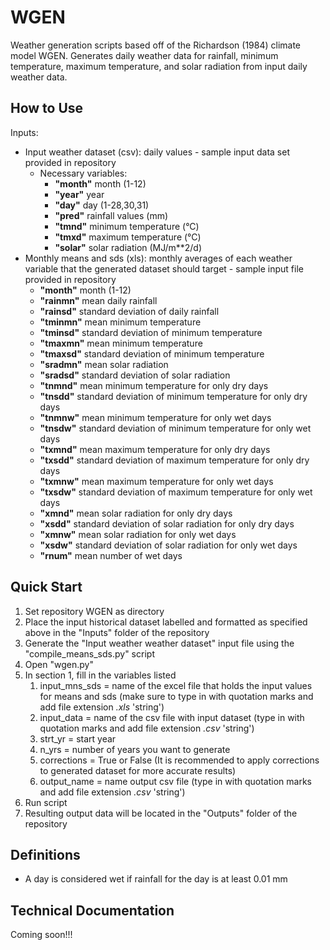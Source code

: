 # WGEN
Weather generation scripts based off of the Richardson (1984) climate model WGEN. Generates daily weather data for rainfall, minimum temperature, maximum temperature, and solar radiation from input daily weather data.
 
## How to Use
Inputs: 
- Input weather dataset (csv): daily values - sample input data set provided in repository 
   - Necessary variables: 
     - **"month"** month (1-12) 
     - **"year"** year 
     - **"day"** day (1-28,30,31) 
     - **"pred"** rainfall values (mm)
     - **"tmnd"** minimum temperature (°C)
     - **"tmxd"** maximum temperature (°C)
     - **"solar"** solar radiation (MJ/m**2/d)
 - Monthly means and sds (xls): monthly averages of each weather variable that the generated dataset should target - sample input file provided in repository
   - **"month"** month (1-12)
   - **"rainmn"** mean daily rainfall 
   - **"rainsd"** standard deviation of daily rainfall 
   - **"tminmn"** mean minimum temperature 
   - **"tminsd"** standard deviation of minimum temperature 
   - **"tmaxmn"** mean minimum temperature 
   - **"tmaxsd"** standard deviation of minimum temperature
   - **"sradmn"** mean solar radiation 
   - **"sradsd"** standard deviation of solar radiation 
   - **"tnmnd"**	mean minimum temperature for only dry days
   - **"tnsdd"** standard deviation of minimum temperature for only dry days
   - **"tnmnw"**	mean minimum temperature for only wet days
   - **"tnsdw"** standard deviation of minimum temperature for only wet days
   - **"txmnd"** mean maximum temperature for only dry days 
   - **"txsdd"** standard deviation of maximum temperature for only dry days
   - **"txmnw"**	mean maximum temperature for only wet days 
   - **"txsdw"** standard deviation of maximum temperature for only wet days
   - **"xmnd"**	mean solar radiation for only dry days
   - **"xsdd"** standard deviation of solar radiation for only dry days
   - **"xmnw"** mean solar radiation for only wet days
   - **"xsdw"** standard deviation of solar radiation for only wet days
   - **"rnum"** mean number of wet days 
 
 ## Quick Start
 1. Set repository WGEN as directory
 2. Place the input historical dataset labelled and formatted as specified above in the "Inputs" folder of the repository
 3. Generate the "Input weather weather dataset" input file using the "compile_means_sds.py" script   
 4. Open "wgen.py" 
 5. In section 1, fill in the variables listed 
    1. input_mns_sds = name of the excel file that holds the input values for means and sds (make sure to type in with quotation marks and add file extension *.xls* 'string')
    1. input_data = name of the csv file with input dataset (type in with quotation marks and add file extension *.csv* 'string')
    1. strt_yr = start year 
    1. n_yrs = number of years you want to generate 
    1. corrections = True or False (It is recommended to apply corrections to generated dataset for more accurate results) 
    1. output_name = name output csv file (type in with quotation marks and add file extension *.csv* 'string')
 6. Run script
 7. Resulting output data will be located in the "Outputs" folder of the repository 
 
 ## Definitions
 - A day is considered wet if rainfall for the day is at least 0.01 mm 
 
 ## Technical Documentation
 Coming soon!!! 
